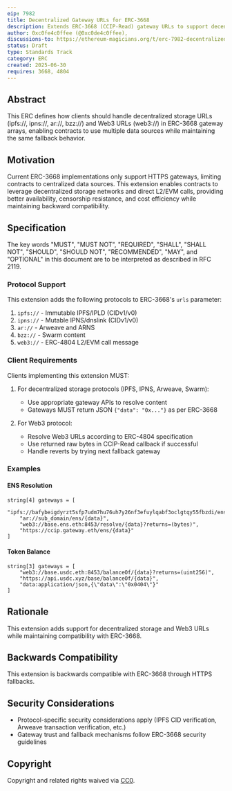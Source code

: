 ```yaml
---
eip: 7982
title: Decentralized Gateway URLs for ERC-3668
description: Extends ERC-3668 (CCIP-Read) gateway URLs to support decentralized storage (IPFS, IPNS, Arweave, Swarm) and erc-4804 Web3 URLs
author: 0xc0fe4c0ffee (@0xc0de4c0ffee),
discussions-to: https://ethereum-magicians.org/t/erc-7982-decentralized-gateway-urls-for-erc-3668/24698
status: Draft
type: Standards Track
category: ERC
created: 2025-06-30
requires: 3668, 4804
---
```


## Abstract
This ERC defines how clients should handle decentralized storage URLs (ipfs://, ipns://, ar://, bzz://) and Web3 URLs (web3://) in ERC-3668 gateway arrays, enabling contracts to use multiple data sources while maintaining the same fallback behavior.

## Motivation
Current ERC-3668 implementations only support HTTPS gateways, limiting contracts to centralized data sources. This extension enables contracts to leverage decentralized storage networks and direct L2/EVM calls, providing better availability, censorship resistance, and cost efficiency while maintaining backward compatibility.

## Specification

The key words "MUST", "MUST NOT", "REQUIRED", "SHALL", "SHALL NOT", "SHOULD", "SHOULD NOT", "RECOMMENDED", "MAY", and "OPTIONAL" in this document are to be interpreted as described in RFC 2119.

### Protocol Support

This extension adds the following protocols to ERC-3668's `urls` parameter:

1. `ipfs://` - Immutable IPFS/IPLD (CIDv1/v0)
2. `ipns://` - Mutable IPNS/dnslink (CIDv1/v0)
3. `ar://` - Arweave and ARNS
4. `bzz://` - Swarm content
5. `web3://` - ERC-4804 L2/EVM call message

### Client Requirements

Clients implementing this extension MUST:

1. For decentralized storage protocols (IPFS, IPNS, Arweave, Swarm):
   - Use appropriate gateway APIs to resolve content
   - Gateways MUST return JSON `{"data": "0x..."}` as per ERC-3668

2. For Web3 protocol:
   - Resolve Web3 URLs according to ERC-4804 specification
   - Use returned raw bytes in CCIP-Read callback if successful
   - Handle reverts by trying next fallback gateway

### Examples

#### ENS Resolution
```solidity
string[4] gateways = [
    "ipfs://bafybeigdyrzt5sfp7udm7hu76uh7y26nf3efuylqabf3oclgtqy55fbzdi/ens/{data}",
    "ar://sub_domain/ens/{data}",
    "web3://base.ens.eth:8453/resolve/{data}?returns=(bytes)",
    "https://ccip.gateway.eth/ens/{data}"
]
```

#### Token Balance
```solidity
string[3] gateways = [
    "web3://base.usdc.eth:8453/balanceOf/{data}?returns=(uint256)",
    "https://api.usdc.xyz/base/balanceOf/{data}",
    "data:application/json,{\"data\":\"0x0404\"}"
]
```

## Rationale
This extension adds support for decentralized storage and Web3 URLs while maintaining compatibility with ERC-3668.

## Backwards Compatibility
This extension is backwards compatible with ERC-3668 through HTTPS fallbacks.

## Security Considerations
- Protocol-specific security considerations apply (IPFS CID verification, Arweave transaction verification, etc.)
- Gateway trust and fallback mechanisms follow ERC-3668 security guidelines

## Copyright
Copyright and related rights waived via [CC0](../LICENSE.md). 